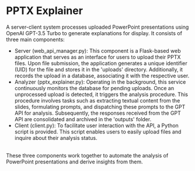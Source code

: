 # PPTX Explainer
A server-client system processes uploaded PowerPoint presentations using OpenAI GPT-3.5 Turbo to generate explanations for display.
It consists of three main components:
<ul>
<li>Server (web_api_manager.py): This component is a Flask-based web application that serves as an interface for users to upload their PPTX files. Upon file submission, the application generates a unique identifier (UID) for the file and stores it in the 'uploads' directory. Additionally, it records the upload in a database, associating it with the respective user.</li>
<li>Analyzer (pptx_explainer.py): Operating in the background, this service continuously monitors the database for pending uploads. Once an unprocessed upload is detected, it triggers the analysis procedure. This procedure involves tasks such as extracting textual content from the slides, formulating prompts, and dispatching these prompts to the GPT API for analysis. Subsequently, the responses received from the GPT API are consolidated and archived in the 'outputs' folder.</li>
<li>Client (client.py): To facilitate user interaction with the API, a Python script is provided. This script enables users to easily upload files and inquire about their analysis status.</li>
</ul>
<br>
These three components work together to automate the analysis of PowerPoint presentations and derive insights from them.

